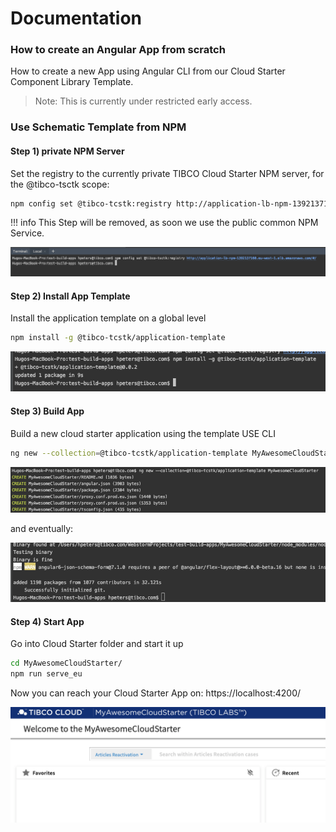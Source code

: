# Documentation 
### How to create an Angular App from scratch
How to create a new App using Angular CLI from our Cloud Starter Component Library Template.

> Note: This is currently under restricted early access.

### Use Schematic Template from NPM

#### Step 1) private NPM Server 
Set the registry to the currently private TIBCO Cloud Starter NPM server, for the @tibco-tsctk scope:

```bash
npm config set @tibco-tcstk:registry http://application-lb-npm-1392137160.eu-west-1.elb.amazonaws.com/#/
```

!!! info
    This Step will be removed, as soon we use the public common NPM Service.

![alt-text](step1.png "Step1 Screenshot")

#### Step 2) Install App Template
Install the application template on a global level

```bash
npm install -g @tibco-tcstk/application-template
```

![alt-text](step2.png "Step2 Screenshot")

#### Step 3) Build App
Build a new cloud starter application using the template
USE CLI
```bash
ng new --collection=@tibco-tcstk/application-template MyAwesomeCloudStarter
```

![alt-text](step3.png "Step3 Screenshot")

and eventually:

![alt-text](step4.png "Step4 Screenshot")

#### Step 4) Start App
Go into Cloud Starter folder and start it up

```bash
cd MyAwesomeCloudStarter/
npm run serve_eu
```

Now you can reach your Cloud Starter App on:  https://localhost:4200/

![alt-text](finalApp.png "early Showcase App Screenshot")

